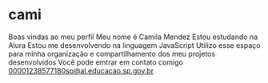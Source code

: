 # cami

Boas vindas ao meu perfil
Meu nome é Camila Mendez
Estou estudando na Alura
Estou me desenvolvendo na linguagem JavaScript
Utilizo esse espaço para minha organização e compartilhamento dos meu projetos desenvolvidos
Você pode emtrar em contato comigo
00001238577180sp@al.educacao.sp.gov.br
